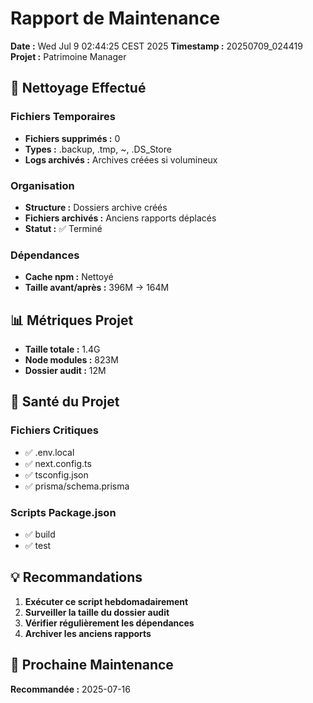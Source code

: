 # Rapport de Maintenance

**Date :** Wed Jul  9 02:44:25 CEST 2025
**Timestamp :** 20250709_024419
**Projet :** Patrimoine Manager

## 🧹 Nettoyage Effectué

### Fichiers Temporaires
- **Fichiers supprimés :** 0
- **Types :** .backup, .tmp, ~, .DS_Store
- **Logs archivés :** Archives créées si volumineux

### Organisation
- **Structure :** Dossiers archive créés
- **Fichiers archivés :** Anciens rapports déplacés
- **Statut :** ✅ Terminé

### Dépendances
- **Cache npm :** Nettoyé
- **Taille avant/après :** 396M → 164M

## 📊 Métriques Projet

- **Taille totale :** 1.4G
- **Node modules :** 823M
- **Dossier audit :**  12M

## 🏥 Santé du Projet

### Fichiers Critiques
- ✅ .env.local
- ✅ next.config.ts
- ✅ tsconfig.json
- ✅ prisma/schema.prisma

### Scripts Package.json
- ✅ build
- ✅ test

## 💡 Recommandations

1. **Exécuter ce script hebdomadairement**
2. **Surveiller la taille du dossier audit**
3. **Vérifier régulièrement les dépendances**
4. **Archiver les anciens rapports**

## 🔄 Prochaine Maintenance

**Recommandée :** 2025-07-16

